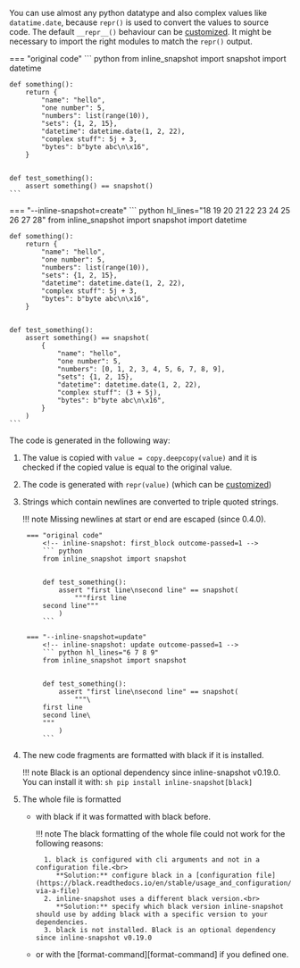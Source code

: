 

You can use almost any python datatype and also complex values like `datatime.date`, because `repr()` is used to convert the values to source code.
The default `__repr__()` behaviour can be [customized](customize_repr.md).
It might be necessary to import the right modules to match the `repr()` output.

=== "original code"
    <!-- inline-snapshot: first_block outcome-passed=1 outcome-errors=1 -->
    ``` python
    from inline_snapshot import snapshot
    import datetime


    def something():
        return {
            "name": "hello",
            "one number": 5,
            "numbers": list(range(10)),
            "sets": {1, 2, 15},
            "datetime": datetime.date(1, 2, 22),
            "complex stuff": 5j + 3,
            "bytes": b"byte abc\n\x16",
        }


    def test_something():
        assert something() == snapshot()
    ```
=== "--inline-snapshot=create"
    <!-- inline-snapshot: create outcome-passed=1 -->
    ``` python hl_lines="18 19 20 21 22 23 24 25 26 27 28"
    from inline_snapshot import snapshot
    import datetime


    def something():
        return {
            "name": "hello",
            "one number": 5,
            "numbers": list(range(10)),
            "sets": {1, 2, 15},
            "datetime": datetime.date(1, 2, 22),
            "complex stuff": 5j + 3,
            "bytes": b"byte abc\n\x16",
        }


    def test_something():
        assert something() == snapshot(
            {
                "name": "hello",
                "one number": 5,
                "numbers": [0, 1, 2, 3, 4, 5, 6, 7, 8, 9],
                "sets": {1, 2, 15},
                "datetime": datetime.date(1, 2, 22),
                "complex stuff": (3 + 5j),
                "bytes": b"byte abc\n\x16",
            }
        )
    ```

The code is generated in the following way:

1. The value is copied with `value = copy.deepcopy(value)` and it is checked if the copied value is equal to the original value.
2. The code is generated with `repr(value)` (which can be [customized](customize_repr.md))
3. Strings which contain newlines are converted to triple quoted strings.

    !!! note
        Missing newlines at start or end are escaped (since 0.4.0).

        === "original code"
            <!-- inline-snapshot: first_block outcome-passed=1 -->
            ``` python
            from inline_snapshot import snapshot


            def test_something():
                assert "first line\nsecond line" == snapshot(
                    """first line
            second line"""
                )
            ```

        === "--inline-snapshot=update"
            <!-- inline-snapshot: update outcome-passed=1 -->
            ``` python hl_lines="6 7 8 9"
            from inline_snapshot import snapshot


            def test_something():
                assert "first line\nsecond line" == snapshot(
                    """\
            first line
            second line\
            """
                )
            ```


4. The new code fragments are formatted with black if it is installed.

    !!! note
        Black is an optional dependency since inline-snapshot v0.19.0.
        You can install it with:
        ``` sh
        pip install inline-snapshot[black]
        ```

5. The whole file is formatted
    * with black if it was formatted with black before.

        !!! note
            The black formatting of the whole file could not work for the following reasons:

            1. black is configured with cli arguments and not in a configuration file.<br>
               **Solution:** configure black in a [configuration file](https://black.readthedocs.io/en/stable/usage_and_configuration/the_basics.html#configuration-via-a-file)
            2. inline-snapshot uses a different black version.<br>
               **Solution:** specify which black version inline-snapshot should use by adding black with a specific version to your dependencies.
            3. black is not installed. Black is an optional dependency since inline-snapshot v0.19.0

    * or with the [format-command][format-command] if you defined one.
